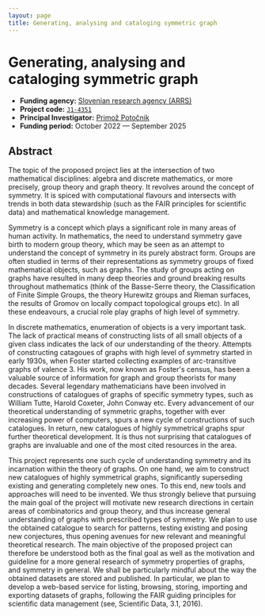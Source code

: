 ```yaml
---
layout: page
title: Generating, analysing and cataloging symmetric graph
---
```

# Generating, analysing and cataloging symmetric graph

* **Funding agency:** [Slovenian research agency (ARRS)](https://www.arrs.si/en/index.asp)
* **Project code:** [`J1-4351`]()
* **Principal Investigator:** [Primož Potočnik](https://www.fmf.uni-lj.si/~potocnik/)
* **Funding period:** October 2022 &mdash; September 2025

## Abstract

The topic of the proposed project lies at the intersection of two mathematical disciplines:  algebra and discrete mathematics, or more precisely, group theory and graph theory. It revolves around the concept of symmetry. It is spiced with computational flavours and intersects with trends in both data stewardship (such as the FAIR principles for scientific data) and mathematical knowledge management.

Symmetry is a concept which plays a significant role in many areas of human activity. In mathematics, the need to understand symmetry gave birth to modern group theory, which may be seen as an attempt to understand the concept of symmetry in its purely abstract form. Groups are often studied in terms of their representations as symmetry groups of fixed mathematical objects, such as graphs. The study of groups acting on graphs have resulted in many deep theories and ground breaking results throughout mathematics (think of the Basse-Serre theory, the Classification of Finite Simple Groups, the theory Hurewitz groups and Rieman surfaces, the results of Gromov on locally compact topological groups etc). In all these endeavours, a crucial role play graphs of high level of symmetry.

In discrete mathematics, enumeration of objects is a very important task. The lack of practical means of constructing lists of all small objects of a given class indicates the lack of our understanding of the theory. Attempts of constructing catagoues of graphs with high level of symmetry started in early 1930s, when Foster started collecting examples of arc-transitive graphs of valence 3. His work, now known as Foster's census, has been a valuable source of information for graph and group theorists for many decades. Several legendary mathematicians have been involved in constructions of catalogues of graphs of specific symmetry types, such as William Tutte, Harold Coxeter, John Conway etc. Every advancement of our theoretical understanding of symmetric graphs, together with ever increasing power of computers, spurs a new cycle of constructions of such catalogues. In return, new catalogues of highly symmetrical graphs spur further theoretical development. It is thus not surprising that catalogues of graphs are invaluable and one of the most cited resources in the area.

This project represents one such cycle of understanding symmetry and its incarnation within the theory of graphs. On one hand, we aim to construct new catalogues of highly symmetrical graphs, significantly superseding existing and generating completely new ones. To this end, new tools and approaches will need to be invented. We thus strongly believe that pursuing the main goal of the project will motivate new research directions in certain areas of combinatorics and group theory, and thus increase general understanding of graphs with prescribed types of symmetry.  We plan to use the obtained catalogue to search for patterns, testing existing and  posing new conjectures, thus opening avenues for new relevant and meaningful theoretical research. The main objective of the proposed project can therefore be understood both as the final goal as well as the motivation and guideline for a more general research of symmetry properties of graphs, and symmetry in general. We shall be particularly mindful about the way the obtained datasets are stored and published. In particular, we plan to develop a web-based service for listing, browsing, storing, importing and exporting datasets of graphs, following the FAIR guiding principles for scientific data management (see, Scientific Data, 3.1, 2016).
